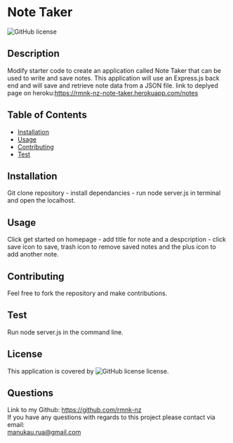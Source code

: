 # Note Taker
  ![GitHub license](https://img.shields.io/badge/license-ISC-blue.svg)
  ## Description
   Modify starter code to create an application called Note Taker that can be used to write and save notes. This application will use an Express.js back end and will save and retrieve note data from a JSON file.
   link to deplyed page on heroku:https://rmnk-nz-note-taker.herokuapp.com/notes

  ## Table of Contents
  - [Installation](#installation)
  - [Usage](#usage)
  - [Contributing](#contributing)
  - [Test](#test)
  
  ## Installation
  Git clone repository - install dependancies - run node server.js in terminal and open the localhost.

  ## Usage
  Click get started on homepage - add title for note and a despcription - click save icon to save, trash icon to remove saved notes and the plus icon to add another note.

  ## Contributing
  Feel free to fork the repository and make contributions.

  ## Test
  Run node server.js in the command line.

  ## License
  This application is covered by ![GitHub license](https://img.shields.io/badge/license-ISC-blue.svg) license.

  ## Questions
  Link to my Github: https://github.com/rmnk-nz </br>
  If you have any questions with regards to this project please contact via email: </br>
  manukau.rua@gmail.com
